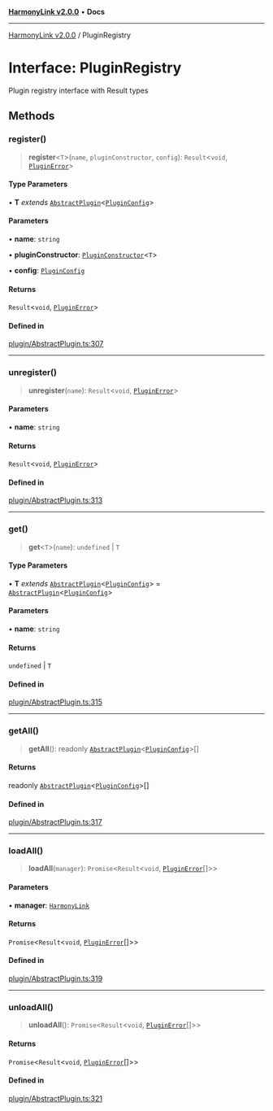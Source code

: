 [**HarmonyLink v2.0.0**](../README.md) • **Docs**

***

[HarmonyLink v2.0.0](../globals.md) / PluginRegistry

# Interface: PluginRegistry

Plugin registry interface with Result types

## Methods

### register()

> **register**\<`T`\>(`name`, `pluginConstructor`, `config`): `Result`\<`void`, [`PluginError`](../classes/PluginError.md)\>

#### Type Parameters

• **T** *extends* [`AbstractPlugin`](../classes/AbstractPlugin.md)\<[`PluginConfig`](PluginConfig.md)\>

#### Parameters

• **name**: `string`

• **pluginConstructor**: [`PluginConstructor`](../type-aliases/PluginConstructor.md)\<`T`\>

• **config**: [`PluginConfig`](PluginConfig.md)

#### Returns

`Result`\<`void`, [`PluginError`](../classes/PluginError.md)\>

#### Defined in

[plugin/AbstractPlugin.ts:307](https://github.com/Joniii11/HarmonyLink/blob/master/src/plugin/AbstractPlugin.ts#L307)

***

### unregister()

> **unregister**(`name`): `Result`\<`void`, [`PluginError`](../classes/PluginError.md)\>

#### Parameters

• **name**: `string`

#### Returns

`Result`\<`void`, [`PluginError`](../classes/PluginError.md)\>

#### Defined in

[plugin/AbstractPlugin.ts:313](https://github.com/Joniii11/HarmonyLink/blob/master/src/plugin/AbstractPlugin.ts#L313)

***

### get()

> **get**\<`T`\>(`name`): `undefined` \| `T`

#### Type Parameters

• **T** *extends* [`AbstractPlugin`](../classes/AbstractPlugin.md)\<[`PluginConfig`](PluginConfig.md)\> = [`AbstractPlugin`](../classes/AbstractPlugin.md)\<[`PluginConfig`](PluginConfig.md)\>

#### Parameters

• **name**: `string`

#### Returns

`undefined` \| `T`

#### Defined in

[plugin/AbstractPlugin.ts:315](https://github.com/Joniii11/HarmonyLink/blob/master/src/plugin/AbstractPlugin.ts#L315)

***

### getAll()

> **getAll**(): readonly [`AbstractPlugin`](../classes/AbstractPlugin.md)\<[`PluginConfig`](PluginConfig.md)\>[]

#### Returns

readonly [`AbstractPlugin`](../classes/AbstractPlugin.md)\<[`PluginConfig`](PluginConfig.md)\>[]

#### Defined in

[plugin/AbstractPlugin.ts:317](https://github.com/Joniii11/HarmonyLink/blob/master/src/plugin/AbstractPlugin.ts#L317)

***

### loadAll()

> **loadAll**(`manager`): `Promise`\<`Result`\<`void`, [`PluginError`](../classes/PluginError.md)[]\>\>

#### Parameters

• **manager**: [`HarmonyLink`](../classes/HarmonyLink.md)

#### Returns

`Promise`\<`Result`\<`void`, [`PluginError`](../classes/PluginError.md)[]\>\>

#### Defined in

[plugin/AbstractPlugin.ts:319](https://github.com/Joniii11/HarmonyLink/blob/master/src/plugin/AbstractPlugin.ts#L319)

***

### unloadAll()

> **unloadAll**(): `Promise`\<`Result`\<`void`, [`PluginError`](../classes/PluginError.md)[]\>\>

#### Returns

`Promise`\<`Result`\<`void`, [`PluginError`](../classes/PluginError.md)[]\>\>

#### Defined in

[plugin/AbstractPlugin.ts:321](https://github.com/Joniii11/HarmonyLink/blob/master/src/plugin/AbstractPlugin.ts#L321)
